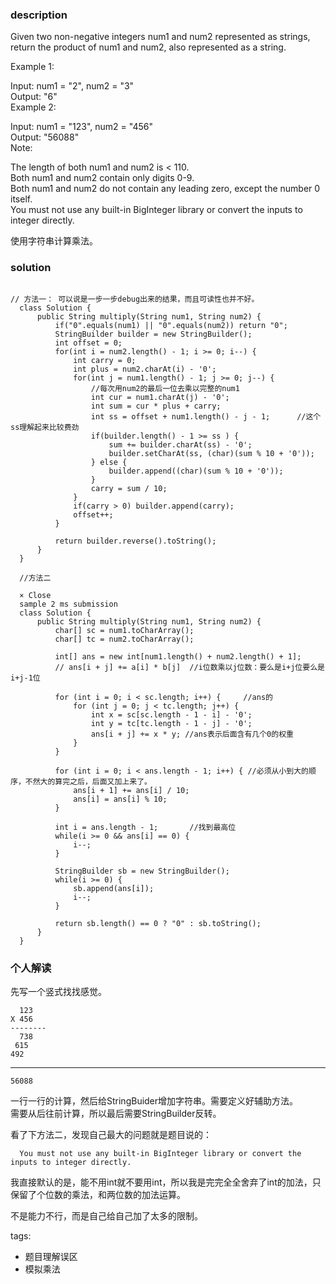 ### description    
  Given two non-negative integers num1 and num2 represented as strings, return the product of num1 and num2, also represented as a string.  
    
  Example 1:  
    
  Input: num1 = "2", num2 = "3"  
  Output: "6"  
  Example 2:  
    
  Input: num1 = "123", num2 = "456"  
  Output: "56088"  
  Note:  
    
  The length of both num1 and num2 is < 110.  
  Both num1 and num2 contain only digits 0-9.  
  Both num1 and num2 do not contain any leading zero, except the number 0 itself.  
  You must not use any built-in BigInteger library or convert the inputs to integer directly.  
    
  使用字符串计算乘法。  
### solution    
```    
  
// 方法一： 可以说是一步一步debug出来的结果，而且可读性也并不好。  
  class Solution {  
      public String multiply(String num1, String num2) {  
          if("0".equals(num1) || "0".equals(num2)) return "0";  
          StringBuilder builder = new StringBuilder();  
          int offset = 0;  
          for(int i = num2.length() - 1; i >= 0; i--) {  
              int carry = 0;  
              int plus = num2.charAt(i) - '0';  
              for(int j = num1.length() - 1; j >= 0; j--) {  
                  //每次用num2的最后一位去乘以完整的num1  
                  int cur = num1.charAt(j) - '0';  
                  int sum = cur * plus + carry;  
                  int ss = offset + num1.length() - j - 1;      //这个ss理解起来比较费劲  
                  if(builder.length() - 1 >= ss ) {  
                      sum += builder.charAt(ss) - '0';  
                      builder.setCharAt(ss, (char)(sum % 10 + '0'));  
                  } else {  
                      builder.append((char)(sum % 10 + '0'));  
                  }  
                  carry = sum / 10;  
              }  
              if(carry > 0) builder.append(carry);  
              offset++;  
          }  
    
          return builder.reverse().toString();  
      }  
  }  
    
  //方法二  
    
  × Close  
  sample 2 ms submission  
  class Solution {  
      public String multiply(String num1, String num2) {  
          char[] sc = num1.toCharArray();  
          char[] tc = num2.toCharArray();  
            
          int[] ans = new int[num1.length() + num2.length() + 1];  
          // ans[i + j] += a[i] * b[j]  //i位数乘以j位数：要么是i+j位要么是i+j-1位  
            
          for (int i = 0; i < sc.length; i++) {     //ans的  
              for (int j = 0; j < tc.length; j++) {  
                  int x = sc[sc.length - 1 - i] - '0';  
                  int y = tc[tc.length - 1 - j] - '0';  
                  ans[i + j] += x * y; //ans表示后面含有几个0的权重  
              }  
          }  
            
          for (int i = 0; i < ans.length - 1; i++) { //必须从小到大的顺序，不然大的算完之后，后面又加上来了。  
              ans[i + 1] += ans[i] / 10;  
              ans[i] = ans[i] % 10;  
          }  
            
          int i = ans.length - 1;       //找到最高位  
          while(i >= 0 && ans[i] == 0) {  
              i--;  
          }  
            
          StringBuilder sb = new StringBuilder();  
          while(i >= 0) {  
              sb.append(ans[i]);  
              i--;  
          }  
            
          return sb.length() == 0 ? "0" : sb.toString();  
      }  
  }  
```    
    
### 个人解读    
  先写一个竖式找找感觉。  
    
      123  
    X 456  
    --------  
      738  
     615  
    492  
   ------------  
    56088    
      
  一行一行的计算，然后给StringBuider增加字符串。需要定义好辅助方法。    
  需要从后往前计算，所以最后需要StringBuilder反转。  
    
  看了下方法二，发现自己最大的问题就是题目说的：  
  ```  
    You must not use any built-in BigInteger library or convert the inputs to integer directly.  
  ```  
  我直接默认的是，能不用int就不要用int，所以我是完完全全舍弃了int的加法，只保留了个位数的乘法，和两位数的加法运算。
  
  不是能力不行，而是自己给自己加了太多的限制。    
    
tags:    
  -  题目理解误区  
  -  模拟乘法  
